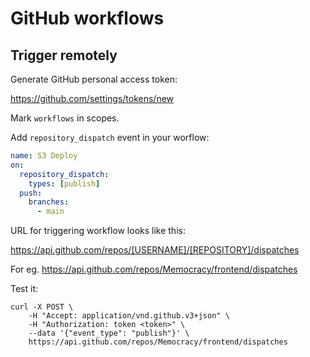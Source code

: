 # GitHub workflows

## Trigger remotely

Generate GitHub personal access token:

https://github.com/settings/tokens/new

Mark `workflows` in scopes.

Add `repository_dispatch` event in your worflow:

```yaml
name: S3 Deploy
on:
  repository_dispatch:
    types: [publish]
  push:
    branches:
      - main
```

URL for triggering workflow looks like this:

https://api.github.com/repos/[USERNAME]/[REPOSITORY]/dispatches

For eg. https://api.github.com/repos/Memocracy/frontend/dispatches

Test it:
```
curl -X POST \
    -H "Accept: application/vnd.github.v3+json" \
    -H "Authorization: token <token>" \
    --data '{"event_type": "publish"}' \
    https://api.github.com/repos/Memocracy/frontend/dispatches
```